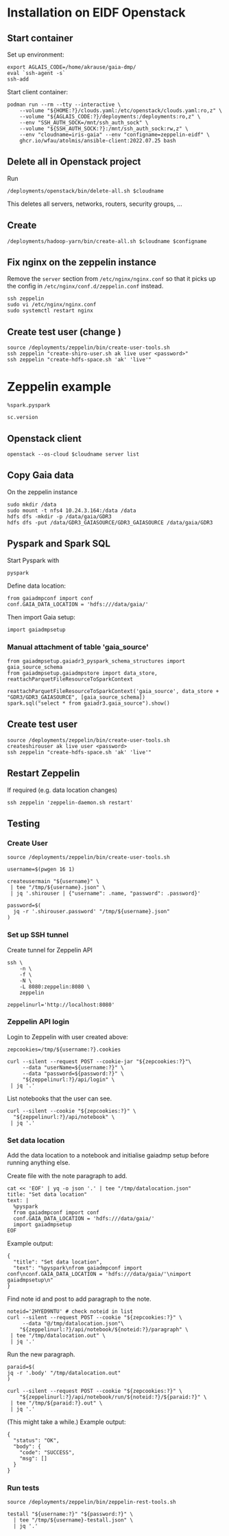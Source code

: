 # Installation on EIDF Openstack

## Start container

Set up environment:
```
export AGLAIS_CODE=/home/akrause/gaia-dmp/
eval `ssh-agent -s`
ssh-add
```

Start client container:
```
podman run --rm --tty --interactive \
    --volume "${HOME:?}/clouds.yaml:/etc/openstack/clouds.yaml:ro,z" \
    --volume "${AGLAIS_CODE:?}/deployments:/deployments:ro,z" \
    --env "SSH_AUTH_SOCK=/mnt/ssh_auth_sock" \
    --volume "${SSH_AUTH_SOCK:?}:/mnt/ssh_auth_sock:rw,z" \
    --env "cloudname=iris-gaia" --env "configname=zeppelin-eidf" \
    ghcr.io/wfau/atolmis/ansible-client:2022.07.25 bash
```

## Delete all in Openstack project

Run
```
/deployments/openstack/bin/delete-all.sh $cloudname
```
This deletes all servers, networks, routers, security groups, ...

## Create

```
/deployments/hadoop-yarn/bin/create-all.sh $cloudname $configname
```

## Fix nginx on the zeppelin instance

Remove the `server` section from `/etc/nginx/nginx.conf` so that it picks up the config in `/etc/nginx/conf.d/zeppelin.conf` instead.
```
ssh zeppelin
sudo vi /etc/nginx/nginx.conf
sudo systemctl restart nginx
```

## Create test user (change <password>)
```
source /deployments/zeppelin/bin/create-user-tools.sh
ssh zeppelin "create-shiro-user.sh ak live user <password>"
ssh zeppelin "create-hdfs-space.sh 'ak' 'live'"
```

# Zeppelin example

```
%spark.pyspark

sc.version
```

## Openstack client
```
openstack --os-cloud $cloudname server list
```

## Copy Gaia data

On the zeppelin instance
```
sudo mkdir /data
sudo mount -t nfs4 10.24.3.164:/data /data
hdfs dfs -mkdir -p /data/gaia/GDR3
hdfs dfs -put /data/GDR3_GAIASOURCE/GDR3_GAIASOURCE /data/gaia/GDR3
```

## Pyspark and Spark SQL

Start Pyspark with
```
pyspark
```

Define data location:
```
from gaiadmpconf import conf
conf.GAIA_DATA_LOCATION = 'hdfs:///data/gaia/'
```

Then import Gaia setup:
```
import gaiadmpsetup
```

### Manual attachment of table 'gaia_source'
```
from gaiadmpsetup.gaiadr3_pyspark_schema_structures import gaia_source_schema
from gaiadmpsetup.gaiadmpstore import data_store, reattachParquetFileResourceToSparkContext

reattachParquetFileResourceToSparkContext('gaia_source', data_store + "GDR3/GDR3_GAIASOURCE", [gaia_source_schema])
spark.sql("select * from gaiadr3.gaia_source").show()
```

## Create test user
```
source /deployments/zeppelin/bin/create-user-tools.sh
createshirouser ak live user <password>
ssh zeppelin "create-hdfs-space.sh 'ak' 'live'"
```

## Restart Zeppelin

If required (e.g. data location changes)
```
ssh zeppelin 'zeppelin-daemon.sh restart'
```

## Testing

### Create User

```
source /deployments/zeppelin/bin/create-user-tools.sh

username=$(pwgen 16 1)

createusermain "${username}" \
 | tee "/tmp/${username}.json" \
 | jq '.shirouser | {"username": .name, "password": .password}'

password=$(
  jq -r '.shirouser.password' "/tmp/${username}.json"
)
```

### Set up SSH tunnel

Create tunnel for Zeppelin API
```
ssh \
    -n \
    -f \
    -N \
    -L 8080:zeppelin:8080 \
    zeppelin

zeppelinurl='http://localhost:8080'
```

### Zeppelin API login

Login to Zeppelin with user created above:
```
zepcookies=/tmp/${username:?}.cookies

curl --silent --request POST --cookie-jar "${zepcookies:?}"\
     --data "userName=${username:?}" \
     --data "password=${password:?}" \
     "${zeppelinurl:?}/api/login" \
 | jq '.'
```

List notebooks that the user can see.
```
curl --silent --cookie "${zepcookies:?}" \
  "${zeppelinurl:?}/api/notebook" \
 | jq '.'
```

### Set data location

Add the data location to a notebook and initialise gaiadmp setup before running anything else.

Create file with the note paragraph to add.
```
cat << 'EOF' | yq -o json '.' | tee "/tmp/datalocation.json"
title: "Set data location"
text: |
  %pyspark
  from gaiadmpconf import conf
  conf.GAIA_DATA_LOCATION = 'hdfs:///data/gaia/'
  import gaiadmpsetup
EOF
```

Example output:
```
{
  "title": "Set data location",
  "text": "%pyspark\nfrom gaiadmpconf import conf\nconf.GAIA_DATA_LOCATION = 'hdfs:///data/gaia/'\nimport gaiadmpsetup\n"
}
```

Find note id and post to add paragraph to the note. 
```
noteid='2HYED9NTU' # check noteid in list
curl --silent --request POST --cookie "${zepcookies:?}" \
     --data "@/tmp/datalocation.json"\
    "${zeppelinurl:?}/api/notebook/${noteid:?}/paragraph" \
 | tee "/tmp/datalocation.out" \
 | jq '.'
```

Run the new paragraph.
```
paraid=$(
jq -r '.body' "/tmp/datalocation.out"
)

curl --silent --request POST --cookie "${zepcookies:?}" \
    "${zeppelinurl:?}/api/notebook/run/${noteid:?}/${paraid:?}" \
 | tee "/tmp/${paraid:?}.out" \
 | jq '.'
```

(This might take a while.) Example output:

```
{
  "status": "OK",
  "body": {
    "code": "SUCCESS",
    "msg": []
  }
}
```
    
### Run tests

```
source /deployments/zeppelin/bin/zeppelin-rest-tools.sh

testall "${username:?}" "${password:?}" \
  | tee "/tmp/${username}-testall.json" \
  | jq '.'
```
